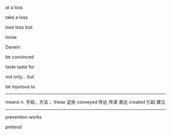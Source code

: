 at a loss

take a loss

lose
loss
lost

loose

Darwin

be convinced 

taste
taste for

not only... but

be injurious to

-------

means n. 手段，方法；
these 这些
conveyed 传达 传递 表达
created 引起 建立

------

prevention works

pretend